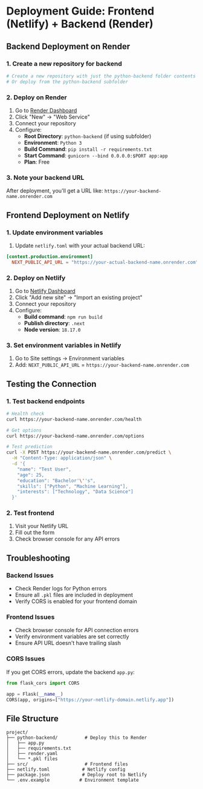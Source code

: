 # Deployment Guide: Frontend (Netlify) + Backend (Render)

## Backend Deployment on Render

### 1. Create a new repository for backend
```bash
# Create a new repository with just the python-backend folder contents
# Or deploy from the python-backend subfolder
```

### 2. Deploy on Render
1. Go to [Render Dashboard](https://dashboard.render.com/)
2. Click "New" → "Web Service"
3. Connect your repository
4. Configure:
   - **Root Directory**: `python-backend` (if using subfolder)
   - **Environment**: `Python 3`
   - **Build Command**: `pip install -r requirements.txt`
   - **Start Command**: `gunicorn --bind 0.0.0.0:$PORT app:app`
   - **Plan**: Free

### 3. Note your backend URL
After deployment, you'll get a URL like: `https://your-backend-name.onrender.com`

## Frontend Deployment on Netlify

### 1. Update environment variables
1. Update `netlify.toml` with your actual backend URL:
```toml
[context.production.environment]
  NEXT_PUBLIC_API_URL = "https://your-actual-backend-name.onrender.com"
```

### 2. Deploy on Netlify
1. Go to [Netlify Dashboard](https://app.netlify.com/)
2. Click "Add new site" → "Import an existing project"
3. Connect your repository
4. Configure:
   - **Build command**: `npm run build`
   - **Publish directory**: `.next`
   - **Node version**: `18.17.0`

### 3. Set environment variables in Netlify
1. Go to Site settings → Environment variables
2. Add: `NEXT_PUBLIC_API_URL` = `https://your-backend-name.onrender.com`

## Testing the Connection

### 1. Test backend endpoints
```bash
# Health check
curl https://your-backend-name.onrender.com/health

# Get options
curl https://your-backend-name.onrender.com/options

# Test prediction
curl -X POST https://your-backend-name.onrender.com/predict \
  -H "Content-Type: application/json" \
  -d '{
    "name": "Test User",
    "age": 25,
    "education": "Bachelor'\''s",
    "skills": ["Python", "Machine Learning"],
    "interests": ["Technology", "Data Science"]
  }'
```

### 2. Test frontend
1. Visit your Netlify URL
2. Fill out the form
3. Check browser console for any API errors

## Troubleshooting

### Backend Issues
- Check Render logs for Python errors
- Ensure all `.pkl` files are included in deployment
- Verify CORS is enabled for your frontend domain

### Frontend Issues
- Check browser console for API connection errors
- Verify environment variables are set correctly
- Ensure API URL doesn't have trailing slash

### CORS Issues
If you get CORS errors, update the backend `app.py`:
```python
from flask_cors import CORS

app = Flask(__name__)
CORS(app, origins=["https://your-netlify-domain.netlify.app"])
```

## File Structure
```
project/
├── python-backend/          # Deploy this to Render
│   ├── app.py
│   ├── requirements.txt
│   ├── render.yaml
│   └── *.pkl files
├── src/                     # Frontend files
├── netlify.toml            # Netlify config
├── package.json            # Deploy root to Netlify
└── .env.example           # Environment template
```